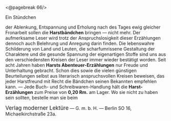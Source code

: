 <@pagebreak 66/>

<p class="titel">  Ein
Stündchen</p>

der <span class="g">Ablenkung, Entspannung</span> und
Erholung nach des Tages ewig gleicher
Fronarbeit sollen die __Harstbändchen__
bringen — nicht mehr. Der aufmerksame
Leser wird trotz der Anspruchslosigkeit
dieser Erzählungen dennoch auch
Belehrung und Anregung darin finden.
Die lebenswahre Schilderung von Land
und Leuten, die scharfumrissene Gestaltung
der Charaktere und die gesunde
Spannung der eigenartigen Stoffe sind
uns aus den verschiedensten Kreisen der
Leser immer wieder bestätigt worden.
Seit acht Jahren haben __Harsts Abenteuer-Erzählungen__
nur Freude und
Unterhaltung gebracht. Schon dies sowie
die vielen günstigen Beurteilungen selbst
aus literarisch anspruchsvollen Kreisen
beweisen, das jeder Harstfreund mit
Recht die Bändchen seinen Bekannten
empfehlen kann. — Jede <span class="g">Buch- und
Schreibwaren-Handlung</span> hält die
__Harst-Erzählungen__ zum Preise von
__0,20 Rm.__ am Lager. Wo sie nicht zu
haben sein sollten, bestelle man sie beim

<p class="verlag"><span style="font-size: larger;">Verlag moderner Lektüre</span>
— G. m. b. H. —
Berlin SO 16, Michaelkirchstraße 23a.</p>

